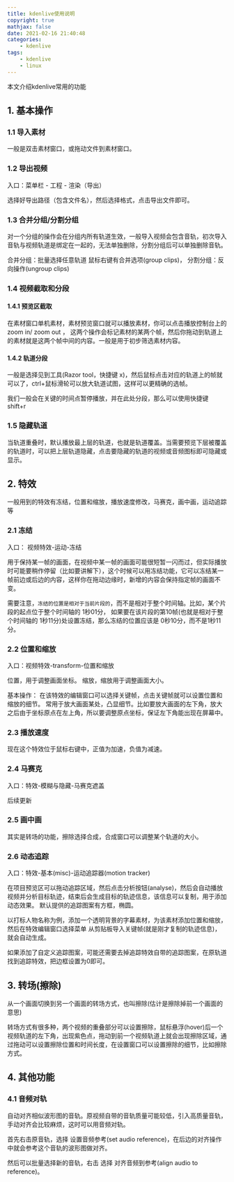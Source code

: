 ```yaml
---
title: kdenlive使用说明
copyright: true
mathjax: false
date: 2021-02-16 21:40:48
categories:
    - kdenlive
tags:
    - kdenlive
    - linux
---
```

本文介绍kdenlive常用的功能

<!-- more -->

## 1. 基本操作

### 1.1 导入素材

一般是双击素材窗口，或拖动文件到素材窗口。

### 1.2 导出视频

入口：菜单栏 - 工程 - 渲染（导出）

选择好导出路径（包含文件名），然后选择格式，点击导出文件即可。

### 1.3 合并分组/分割分组

对一个分组的操作会在分组内所有轨道生效，一般导入视频会包含音轨，初次导入音轨与视频轨道是绑定在一起的，无法单独删除，分割分组后可以单独删除音轨。

合并分组：批量选择任意轨道 鼠标右键有合并选项(group clips)，
分割分组：反向操作(ungroup clips)

### 1.4 视频截取和分段

#### 1.4.1 预览区截取
在素材窗口单机素材，素材预览窗口就可以播放素材，你可以点击播放控制台上的 zoom in/ zoom out ， 这两个操作会标记素材的某两个帧，然后你拖动到轨道上的素材就是这两个帧中间的内容。一般是用于初步筛选素材内容。

#### 1.4.2 轨道分段

一般是选择见到工具(Razor tool，快捷键 x)，然后鼠标点击对应的轨道上的帧就可以了，ctrl+鼠标滑轮可以放大轨道试图，这样可以更精确的选帧。 

我们一般会在关键的时间点暂停播放，并在此处分段，那么可以使用快捷键 shift+r

### 1.5 隐藏轨道

当轨道重叠时，默认播放最上层的轨道，也就是轨道覆盖。当需要预览下层被覆盖的轨道时，可以把上层轨道隐藏，点击要隐藏的轨道的视频或音频图标即可隐藏或显示。

## 2. 特效

一般用到的特效有冻结，位置和缩放，播放速度修改，马赛克，画中画，运动追踪等

### 2.1 冻结

入口： 视频特效-运动-冻结

用于保持某一帧的画面，在视频中某一帧的画面可能很短暂一闪而过，但实际播放时可能要稍作停留（比如要讲解下），这个时候可以用冻结功能，它可以冻结某一帧前边或后边的内容，这样你在拖动边缘时，新增的内容会保持指定帧的画面不变。

需要注意，`冻结的位置是相对于当前片段的`，而不是相对于整个时间轴。比如，某个片段的起点位于整个时间轴的 1秒01分， 如果要在该片段的第10帧(也就是相对于整个时间轴的 1秒11分)处设置冻结，那么冻结的位置应该是 0秒10分，而不是1秒11分。 

### 2.2 位置和缩放

入口：视频特效-transform-位置和缩放

位置，用于调整画面坐标。
缩放，缩放用于调整画面大小。

基本操作： 在该特效的编辑窗口可以选择关键帧，点击关键帧就可以设置位置和缩放的细节。
常用于放大画面某处，凸显细节。比如要放大画面的左下角，放大之后由于坐标原点在左上角，所以要调整原点坐标，保证左下角能出现在屏幕中。

### 2.3 播放速度

现在这个特效位于鼠标右键中，正值为加速，负值为减速。

### 2.4 马赛克

入口：特效-模糊与隐藏-马赛克遮盖

后续更新

### 2.5 画中画

其实是转场的功能，擦除选择合成，合成窗口可以调整某个轨道的大小。

### 2.6 动态追踪

入口：特效-基本(misc)-运动追踪器(motion tracker)

在项目预览区可以拖动追踪区域，然后点击分析按钮(analyse)，然后会自动播放视频并分析目标轨迹，结束后会生成目标的轨迹信息，该信息可以复制，用于添加动态效果。 默认提供的追踪图案有方框，椭圆。

以打标人物名称为例，添加一个透明背景的字幕素材，为该素材添加位置和缩放，然后在特效编辑窗口选择菜单 从剪贴板导入关键帧(就是刚才复制的轨迹信息)，就会自动生成。

如果添加了自定义追踪图案，可能还需要去掉追踪特效自带的追踪图案，在原轨道找到追踪特效，把边框设置为0即可。

## 3. 转场(擦除)

从一个画面切换到另一个画面的转场方式，也叫擦除(估计是擦除掉前一个画面的意思)

转场方式有很多种，两个视频的重叠部分可以设置擦除，鼠标悬浮(hover)后一个视频轨道的左下角，出现紫色点，拖动到前一个视频轨道上就会出现擦除区域，通过拖动可以设置擦除位置和时间长度，在设置窗口可以设置擦除的细节，比如擦除方式。

## 4. 其他功能

###  4.1 音频对轨

自动对齐相似波形图的音轨。原视频自带的音轨质量可能较低，引入高质量音轨，手动对齐会比较麻烦，这时可以用音频对轨。

首先右击原音轨，选择 设置音频参考(set audio reference)，在后边的对齐操作中就会参考这个音轨的波形图做对齐。

然后可以批量选择新的音轨，右击 选择 对齐音频到参考(align audio to reference)。